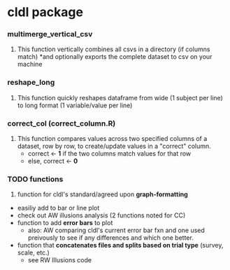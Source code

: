 # cldl package
### multimerge_vertical_csv
1. This function vertically combines all csvs in a directory (if columns match) 
   *and optionally exports the complete dataset to csv on your machine

### reshape_long
1. This function quickly reshapes dataframe from wide (1 subject per line) to long format (1 variable/value per line)

### correct_col (correct_column.R)
1. This function compares values across two specified columns of a dataset, row by row, to create/update values in a "correct" column. 
   * correct <- **1** if the two columns match values for that row
   * else, correct <- **0**

### TODO functions

1. function for cldl's standard/agreed upon **graph-formatting**
  * easiliy add to bar or line plot 
  * check out AW illusions analysis (2 functions noted for CC)
* function to add **error bars** to plot
  * also: AW comparing cldl's current error bar fxn and one used preivously to see if any differences and which one better. 
* function that **concatenates files and splits based on trial type** (survey, scale, etc.)
  * see RW Illusions code
